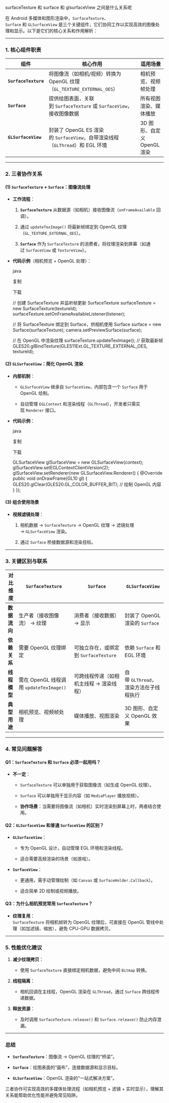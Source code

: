 surfaceTexture 和 surface 和 glsurfaceView 之间是什么关系呢

在 Android 多媒体和图形渲染中，`SurfaceTexture`、`Surface` 和 `GLSurfaceView` 是三个关键组件，它们协同工作以实现高效的图像处理和显示。以下是它们的核心关系和作用解析：

---

### **1. 核心组件职责**

| **组件**               | **核心作用**                                                   | **适用场景**            |
| -------------------- | ---------------------------------------------------------- | ------------------- |
| **`SurfaceTexture`** | 将图像流（如相机/视频）转换为 OpenGL 纹理（`GL_TEXTURE_EXTERNAL_OES`）       | 相机预览、视频帧处理          |
| **`Surface`**        | 提供绘图表面，关联到 `SurfaceTexture` 或 `SurfaceView`，接收图像数据         | 所有视图渲染、媒体播放         |
| **`GLSurfaceView`**  | 封装了 OpenGL ES 渲染的 `SurfaceView`，自带渲染线程（`GLThread`）和 EGL 环境 | 3D 图形、自定义 OpenGL 渲染 |

---

### **2. 三者协作关系**

#### **(1) `SurfaceTexture` + `Surface`：图像流处理**

- **工作流程**：
    
    1. **`SurfaceTexture`** 从数据源（如相机）接收图像流（`onFrameAvailable` 回调）。
        
    2. 通过 `updateTexImage()` 将最新帧绑定到 OpenGL 纹理（`GL_TEXTURE_EXTERNAL_OES`）。
        
    3. **`Surface`** 作为 `SurfaceTexture` 的消费者，将纹理渲染到屏幕（如通过 `SurfaceView` 或 `TextureView`）。
        
- **代码示例**（相机预览 + OpenGL 处理）：
    
    java
    
    复制
    
    下载
    
    // 创建 SurfaceTexture 并监听帧更新
    SurfaceTexture surfaceTexture = new SurfaceTexture(textureId);
    surfaceTexture.setOnFrameAvailableListener(listener);
    
    // 将 SurfaceTexture 绑定到 Surface，供相机使用
    Surface surface = new Surface(surfaceTexture);
    camera.setPreviewSurface(surface);
    
    // 在 OpenGL 中渲染纹理
    surfaceTexture.updateTexImage(); // 获取最新帧
    GLES20.glBindTexture(GLES11Ext.GL_TEXTURE_EXTERNAL_OES, textureId);
    

#### **(2) `GLSurfaceView`：简化 OpenGL 渲染**

- **内部机制**：
    
    - `GLSurfaceView` 继承自 `SurfaceView`，内部包含一个 `Surface` 用于 OpenGL 绘制。
        
    - 自动管理 `EGLContext` 和渲染线程（`GLThread`），开发者只需实现 `Renderer` 接口。
        
- **代码示例**：
    
    java
    
    复制
    
    下载
    
    GLSurfaceView glSurfaceView = new GLSurfaceView(context);
    glSurfaceView.setEGLContextClientVersion(2);
    glSurfaceView.setRenderer(new GLSurfaceView.Renderer() {
        @Override
        public void onDrawFrame(GL10 gl) {
            GLES20.glClear(GLES20.GL_COLOR_BUFFER_BIT);
            // 绘制 OpenGL 内容
        }
    });
    

#### **(3) 组合使用场景**

- **视频滤镜处理**：
    
    1. 相机数据 → `SurfaceTexture` → OpenGL 纹理 → 滤镜处理 → `GLSurfaceView` 渲染。
        
    2. 通过 `Surface` 桥接数据源和渲染目标。
        

---

### **3. 关键区别与联系**

|**对比维度**|**`SurfaceTexture`**|**`Surface`**|**`GLSurfaceView`**|
|---|---|---|---|
|**数据流向**|生产者（接收图像流） → 纹理|消费者（接收数据） → 显示|封装了 OpenGL 渲染的 `Surface`|
|**依赖关系**|需要 OpenGL 纹理绑定|可独立存在，或绑定到 `SurfaceTexture`|依赖 `Surface` 和 EGL 环境|
|**线程模型**|需在 OpenGL 线程调用 `updateTexImage()`|可跨线程传递（如相机主线程 → 渲染线程）|自带 `GLThread`，渲染方法在子线程执行|
|**典型用途**|相机预览、视频帧处理|媒体播放、视图渲染|3D 图形、自定义 OpenGL 效果|

---

### **4. 常见问题解答**

#### **Q1：`SurfaceTexture` 和 `Surface` 必须一起用吗？**

- **不一定**：
    
    - `SurfaceTexture` 可以单独用于获取图像流（如生成 OpenGL 纹理）。
        
    - `Surface` 可以单独用于显示内容（如 `MediaPlayer` 播放视频）。
        
    - **协作场景**：当需要将图像流（如相机）实时渲染到屏幕上时，两者结合使用。
        

#### **Q2：`GLSurfaceView` 和普通 `SurfaceView` 的区别？**

- **`GLSurfaceView`**：
    
    - 专为 OpenGL 设计，自动管理 EGL 环境和渲染线程。
        
    - 适合需要高频渲染的场景（如游戏）。
        
- **`SurfaceView`**：
    
    - 更通用，需手动管理绘制（如 `Canvas` 或 `SurfaceHolder.Callback`）。
        
    - 适合简单 2D 绘制或视频播放。
        

#### **Q3：为什么相机预览常用 `SurfaceTexture`？**

- **纹理复用**：  
    `SurfaceTexture` 将相机帧转为 OpenGL 纹理后，可直接在 OpenGL 管线中处理（如加滤镜、缩放），避免 CPU-GPU 数据拷贝。
    

---

### **5. 性能优化建议**

1. **减少纹理拷贝**：
    
    - 使用 `SurfaceTexture` 直接绑定相机数据，避免中间 `Bitmap` 转换。
        
2. **线程隔离**：
    
    - 相机回调在主线程，OpenGL 渲染在 `GLThread`，通过 `Surface` 跨线程传递数据。
        
3. **释放资源**：
    
    - 及时调用 `SurfaceTexture.release()` 和 `Surface.release()` 防止内存泄漏。
        

---

### **总结**

- **`SurfaceTexture`**：图像流 → OpenGL 纹理的“桥梁”。
    
- **`Surface`**：绘图表面的“画布”，连接数据源和显示目标。
    
- **`GLSurfaceView`**：OpenGL 渲染的“一站式解决方案”。
    

三者协作可实现高效的多媒体处理流程（如相机预览 + 滤镜 + 实时显示），理解其关系能帮助优化性能并避免常见陷阱。